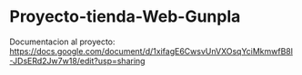 # Proyecto-tienda-Web-Gunpla

Documentacion al proyecto: https://docs.google.com/document/d/1xifagE6CwsvUnVXOsqYciMkmwfB8l-JDsERd2Jw7w18/edit?usp=sharing